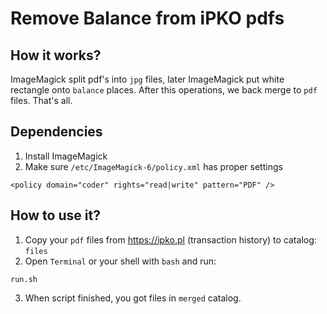 # Remove Balance from iPKO pdfs

## How it works?

ImageMagick split pdf's into `jpg` files, later ImageMagick put white rectangle onto `balance` places.
After this operations, we back merge to `pdf` files. That's all.

## Dependencies

1. Install ImageMagick
2. Make sure `/etc/ImageMagick-6/policy.xml` has proper settings

```
<policy domain="coder" rights="read|write" pattern="PDF" />
```

## How to use it?

1. Copy your `pdf` files from https://ipko.pl (transaction history) to catalog: `files`
2. Open `Terminal` or your shell with `bash` and run:

```
run.sh
```

3. When script finished, you got files in `merged` catalog.
